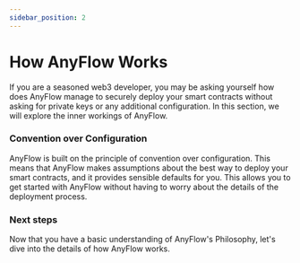 ```yaml
---
sidebar_position: 2
---
```


# How AnyFlow Works

If you are a seasoned web3 developer, you may be asking yourself how does AnyFlow manage to securely deploy your smart contracts without asking for private keys or any additional configuration. In this section, we will explore the inner workings of AnyFlow.

### Convention over Configuration

AnyFlow is built on the principle of convention over configuration. This means that AnyFlow makes assumptions about the best way to deploy your smart contracts, and it provides sensible defaults for you. This allows you to get started with AnyFlow without having to worry about the details of the deployment process.

### Next steps

Now that you have a basic understanding of AnyFlow's Philosophy, let's dive into the details of how AnyFlow works.
